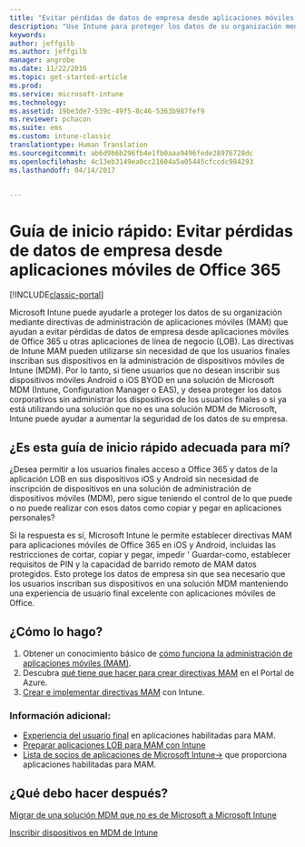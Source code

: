 ```yaml
---
title: "Evitar pérdidas de datos de empresa desde aplicaciones móviles de Office 365 | Microsoft Docs"
description: "Use Intune para proteger los datos de su organización mediante directivas de administración de aplicaciones móviles (MAM) que ayudan a evitar pérdidas de datos de empresa desde aplicaciones móviles de Office 365 u otras aplicaciones de línea de negocio (LOB)."
keywords: 
author: jeffgilb
ms.author: jeffgilb
manager: angrobe
ms.date: 11/22/2016
ms.topic: get-started-article
ms.prod: 
ms.service: microsoft-intune
ms.technology: 
ms.assetid: 19be3de7-539c-49f5-8c46-5363b987fef9
ms.reviewer: pchacon
ms.suite: ems
ms.custom: intune-classic
translationtype: Human Translation
ms.sourcegitcommit: ab6d9b6b296fb4e1fb0aaa9496fede28976728dc
ms.openlocfilehash: 4c13eb3149ea0cc21604a5a05445cfccdc984293
ms.lasthandoff: 04/14/2017


---
```


# <a name="quick-start-guide-prevent-company-data-leaks-from-office-365-mobile-apps"></a>Guía de inicio rápido: Evitar pérdidas de datos de empresa desde aplicaciones móviles de Office 365

[!INCLUDE[classic-portal](../includes/classic-portal.md)]

Microsoft Intune puede ayudarle a proteger los datos de su organización mediante directivas de administración de aplicaciones móviles (MAM) que ayudan a evitar pérdidas de datos de empresa desde aplicaciones móviles de Office 365 u otras aplicaciones de línea de negocio (LOB). Las directivas de Intune MAM pueden utilizarse sin necesidad de que los usuarios finales inscriban sus dispositivos en la administración de dispositivos móviles de Intune (MDM). Por lo tanto, si tiene usuarios que no desean inscribir sus dispositivos móviles Android o iOS BYOD en una solución de Microsoft MDM (Intune, Configuration Manager o EAS), y desea proteger los datos corporativos sin administrar los dispositivos de los usuarios finales o si ya está utilizando una solución que no es una solución MDM de Microsoft, Intune puede ayudar a aumentar la seguridad de los datos de su empresa.   

## <a name="is-this-quick-start-guide-right-for-me"></a>¿Es esta guía de inicio rápido adecuada para mí?
¿Desea permitir a los usuarios finales acceso a Office 365 y datos de la aplicación LOB en sus dispositivos iOS y Android sin necesidad de inscripción de dispositivos en una solución de administración de dispositivos móviles (MDM), pero sigue teniendo el control de lo que puede o no puede realizar con esos datos como copiar y pegar en aplicaciones personales?

Si la respuesta es sí, Microsoft Intune le permite establecer directivas MAM para aplicaciones móviles de Office 365 en iOS y Android, incluidas las restricciones de cortar, copiar y pegar, impedir ' Guardar-como, establecer requisitos de PIN y la capacidad de barrido remoto de MAM datos protegidos.  Esto protege los datos de empresa sin que sea necesario que los usuarios inscriban sus dispositivos en una solución MDM manteniendo una experiencia de usuario final excelente con aplicaciones móviles de Office.

## <a name="how-do-i-do-it"></a>¿Cómo lo hago?
1.    Obtener un conocimiento básico de [cómo funciona la administración de aplicaciones móviles (MAM)](/intune/deploy-use/protect-app-data-using-mobile-app-management-policies-with-microsoft-intune).
2.    Descubra [qué tiene que hacer para crear directivas MAM](/intune/deploy-use/get-ready-to-configure-mobile-app-management-policies-with-microsoft-intune) en el Portal de Azure.
3.    [Crear e implementar directivas MAM](/intune/deploy-use/get-ready-to-configure-mobile-app-management-policies-with-microsoft-intune) con Intune.

### <a name="additional-information"></a>Información adicional:
- [Experiencia del usuario final](/intune/deploy-use/end-user-experience-for-mam-enabled-apps-with-microsoft-intune) en aplicaciones habilitadas para MAM.
- [Preparar aplicaciones LOB para MAM con Intune](/intune/deploy-use/decide-how-to-prepare-apps-for-mobile-application-management-with-microsoft-intune)
- <a href="https://www.microsoft.com/cloud-platform/microsoft-intune-partners" target="_blank">Lista de socios de aplicaciones de Microsoft Intune&rarr;</a> que proporciona aplicaciones habilitadas para MAM.

## <a name="what-should-i-do-next"></a>¿Qué debo hacer después?
[Migrar de una solución MDM que no es de Microsoft a Microsoft Intune](/intune/deploy-use/migrate-to-intune)

[Inscribir dispositivos en MDM de Intune](/intune/deploy-use/enroll-devices-in-microsoft-intune)


